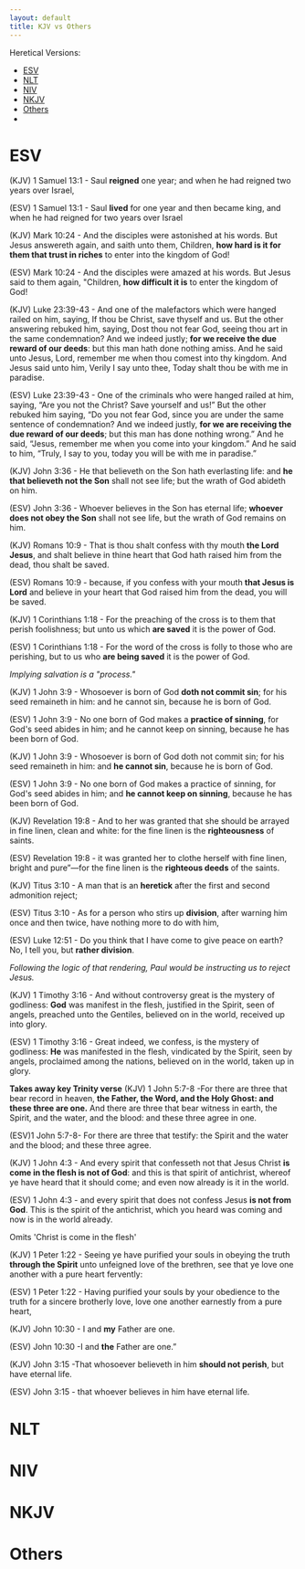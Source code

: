 ```yaml
---
layout: default
title: KJV vs Others
---
```

Heretical Versions:
* [ESV](#ESV)
* [NLT](#NLT)
* [NIV](#NIV)
* [NKJV](#NKJV)
* [Others](#others)
* 
# ESV

(KJV) 1 Samuel 13:1 - Saul **reigned** one year; and when he had reigned two years over Israel,

(ESV) 1 Samuel 13:1 - Saul **lived** for one year and then became king, and when he had reigned for two years over Israel


(KJV) Mark 10:24 - And the disciples were astonished at his words. But Jesus answereth again, and saith unto them, Children, **how hard is it for them that trust in riches** to enter into the kingdom of God!

(ESV) Mark 10:24 - And the disciples were amazed at his words. But Jesus said to them again, "Children, **how difficult it is** to enter the kingdom of God!


(KJV) Luke 23:39-43 - And one of the malefactors which were hanged railed on him, saying, If thou be Christ, save thyself and us. But the other answering rebuked him, saying, Dost thou not fear God, seeing thou art in the same condemnation? And we indeed justly; **for we receive the due reward of our deeds**: but this man hath done nothing amiss. And he said unto Jesus, Lord, remember me when thou comest into thy kingdom. And Jesus said unto him, Verily I say unto thee, Today shalt thou be with me in paradise.

(ESV) Luke 23:39-43 - One of the criminals who were hanged railed at him, saying, “Are you not the Christ? Save yourself and us!” But the other rebuked him saying, “Do you not fear God, since you are under the same sentence of condemnation? And we indeed justly, **for we are receiving the due reward of our deeds**; but this man has done nothing wrong.” And he said, “Jesus, remember me when you come into your kingdom.” And he said to him, “Truly, I say to you, today you will be with me in paradise.”


(KJV) John 3:36 - He that believeth on the Son hath everlasting life: and **he that believeth not the Son** shall not see life; but the wrath of God abideth on him.

(ESV) John 3:36 - Whoever believes in the Son has eternal life; **whoever does not obey the Son** shall not see life, but the wrath of God remains on him.


(KJV) Romans 10:9 - That is thou shalt confess with thy mouth **the Lord Jesus**, and shalt believe in thine heart that God hath raised him from the dead, thou shalt be saved. 

(ESV) Romans 10:9 - because, if you confess with your mouth **that Jesus is Lord** and believe in your heart that God raised him from the dead, you will be saved.


(KJV) 1 Corinthians 1:18 - For the preaching of the cross is to them that perish foolishness; but unto us which **are saved** it is the power of God.

(ESV) 1 Corinthians 1:18 - For the word of the cross is folly to those who are perishing, but to us who **are being saved** it is the power of God.

_Implying salvation is a "process."_


(KJV) 1 John 3:9 - Whosoever is born of God **doth not commit sin**; for his seed remaineth in him: and he cannot sin, because he is born of God.

(ESV) 1 John 3:9 - No one born of God makes a **practice of sinning**, for God's seed abides in him; and he cannot keep on sinning, because he has been born of God.


(KJV) 1 John 3:9 - Whosoever is born of God doth not commit sin; for his seed remaineth in him: and **he cannot sin**, because he is born of God.

(ESV) 1 John 3:9 - No one born of God makes a practice of sinning, for God's seed abides in him; and **he cannot keep on sinning**, because he has been born of God.


(KJV) Revelation 19:8 - And to her was granted that she should be arrayed in fine linen, clean and white: for the fine linen is the **righteousness**  of saints.

(ESV) Revelation 19:8 - it was granted her to clothe herself with fine linen, bright and pure”—for the fine linen is the **righteous deeds** of the saints.


(KJV) Titus 3:10 - A man that is an **heretick** after the first and second admonition reject;

(ESV) Titus 3:10 - As for a person who stirs up **division**, after warning him once and then twice, have nothing more to do with him,

(ESV) Luke 12:51 - Do you think that I have come to give peace on earth? No, I tell you, but **rather division**.

_Following the logic of that rendering, Paul would be instructing us to reject Jesus._


(KJV) 1 Timothy 3:16 - And without controversy great is the mystery of godliness: **God** was manifest in the flesh, justified in the Spirit, seen of angels, preached unto the Gentiles, believed on in the world, received up into glory.

(ESV) 1 Timothy 3:16 - Great indeed, we confess, is the mystery of godliness: **He** was manifested in the flesh, vindicated by the Spirit, seen by angels, proclaimed among the nations, believed on in the world, taken up in glory.


__**Takes away key Trinity verse**__
(KJV) 1 John 5:7-8 -For there are three that bear record in heaven, **the Father, the Word, and the Holy Ghost: and these three are one.** And there are three that bear witness in earth, the Spirit, and the water, and the blood: and these three agree in one.

(ESV)1 John 5:7-8- For there are three that testify: the Spirit and the water and the blood; and these three agree.


(KJV) 1 John 4:3 - And every spirit that confesseth not that Jesus Christ **is come in the flesh is not of God**: and this is that spirit of antichrist, whereof ye have heard that it should come; and even now already is it in the world.

(ESV) 1 John 4:3 - and every spirit that does not confess Jesus **is not from God**. This is the spirit of the antichrist, which you heard was coming and now is in the world already.

Omits 'Christ is come in the flesh'


(KJV) 1 Peter 1:22 - Seeing ye have purified your souls in obeying the truth **through the Spirit** unto unfeigned love of the brethren, see that ye love one another with a pure heart fervently:

(ESV) 1 Peter 1:22 - Having purified your souls by your obedience to the truth for a sincere brotherly love, love one another earnestly from a pure heart,


(KJV) John 10:30 - I and **my** Father are one.

(ESV) John 10:30 -I and **the** Father are one.”


(KJV) John 3:15 -That whosoever believeth in him **should not perish**, but have eternal life.

(ESV) John 3:15 - that whoever believes in him  have eternal life.


# NLT

# NIV

# NKJV

# Others

